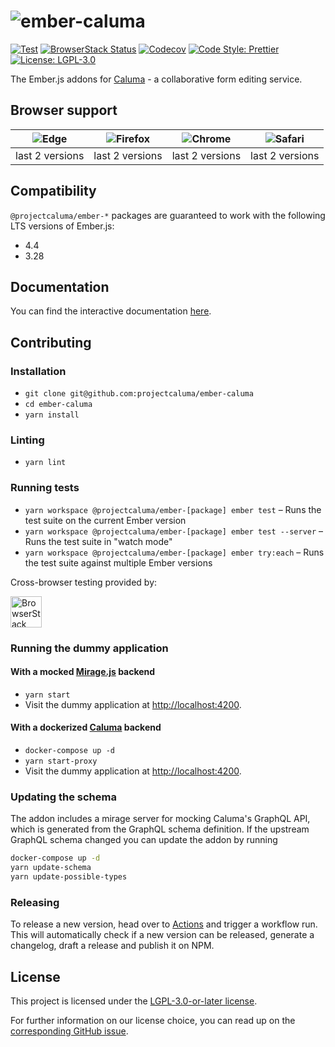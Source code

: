 # ![ember-caluma](https://user-images.githubusercontent.com/6150577/137114875-8b9edb83-92ba-4b3a-ba6e-2e5f86afdcc5.png)

[![Test](https://github.com/projectcaluma/ember-caluma/workflows/Test/badge.svg)](https://github.com/projectcaluma/ember-caluma/actions?query=workflow%3ATest)
[![BrowserStack Status](https://automate.browserstack.com/badge.svg?badge_key=RFNMT2hyTnRjNVZkUitkWUl2d3BWK21KbnU3MU1tTGpHS2tOVHVCU1RrZz0tLXJjZ1J5VEZ6ZmtJWVpFdHpDRnREcFE9PQ==--3034affde596526379b7a0a19798a7ba1f79154c)](https://automate.browserstack.com/public-build/RFNMT2hyTnRjNVZkUitkWUl2d3BWK21KbnU3MU1tTGpHS2tOVHVCU1RrZz0tLXJjZ1J5VEZ6ZmtJWVpFdHpDRnREcFE9PQ==--3034affde596526379b7a0a19798a7ba1f79154c)
[![Codecov](https://codecov.io/gh/projectcaluma/ember-caluma/branch/main/graph/badge.svg)](https://codecov.io/gh/projectcaluma/ember-caluma)
[![Code Style: Prettier](https://img.shields.io/badge/code_style-prettier-ff69b4.svg)](https://github.com/prettier/prettier)
[![License: LGPL-3.0](https://img.shields.io/badge/License-LGPL--3.0-blue.svg)](https://spdx.org/licenses/LGPL-3.0-or-later.html)

The Ember.js addons for [Caluma](https://caluma.io) - a collaborative form editing service.

## Browser support

| ![Edge](https://raw.githubusercontent.com/alrra/browser-logos/master/src/edge/edge_48x48.png) | ![Firefox](https://raw.githubusercontent.com/alrra/browser-logos/master/src/firefox/firefox_48x48.png) | ![Chrome](https://raw.githubusercontent.com/alrra/browser-logos/master/src/chrome/chrome_48x48.png) | ![Safari](https://raw.githubusercontent.com/alrra/browser-logos/master/src/safari-ios/safari-ios_48x48.png) |
| :-------------------------------------------------------------------------------------------: | :----------------------------------------------------------------------------------------------------: | :-------------------------------------------------------------------------------------------------: | :---------------------------------------------------------------------------------------------------------: |
|                                        last 2 versions                                        |                                            last 2 versions                                             |                                           last 2 versions                                           |                                               last 2 versions                                               |

## Compatibility

`@projectcaluma/ember-*` packages are guaranteed to work with the following LTS versions of Ember.js:

- 4.4
- 3.28

## Documentation

You can find the interactive documentation [here](https://docs.caluma.io/ember-caluma).

## Contributing

### Installation

- `git clone git@github.com:projectcaluma/ember-caluma`
- `cd ember-caluma`
- `yarn install`

### Linting

- `yarn lint`

### Running tests

- `yarn workspace @projectcaluma/ember-[package] ember test` – Runs the test suite on the current Ember version
- `yarn workspace @projectcaluma/ember-[package] ember test --server` – Runs the test suite in "watch mode"
- `yarn workspace @projectcaluma/ember-[package] ember try:each` – Runs the test suite against multiple Ember versions

Cross-browser testing provided by:

<a href="https://browserstack.com"><img alt="BrowserStack" src="https://user-images.githubusercontent.com/6150577/69328224-24f1d680-0c4f-11ea-8b02-5670334923a3.png" height="50"></a>

### Running the dummy application

#### With a mocked [Mirage.js](https://github.com/miragejs/ember-cli-mirage) backend

- `yarn start`
- Visit the dummy application at [http://localhost:4200](http://localhost:4200).

#### With a dockerized [Caluma](https://github.com/projectcaluma/caluma) backend

- `docker-compose up -d`
- `yarn start-proxy`
- Visit the dummy application at [http://localhost:4200](http://localhost:4200).

### Updating the schema

The addon includes a mirage server for mocking Caluma's GraphQL API, which is generated from the GraphQL schema definition. If the upstream GraphQL schema changed you can update the addon by running

```bash
docker-compose up -d
yarn update-schema
yarn update-possible-types
```

### Releasing

To release a new version, head over to [Actions](https://github.com/projectcaluma/ember-caluma/actions?query=workflow%3ARelease) and trigger a workflow run.
This will automatically check if a new version can be released, generate a changelog, draft a release and publish it on NPM.

## License

This project is licensed under the [LGPL-3.0-or-later license](LICENSE).

For further information on our license choice, you can read up on the [corresponding GitHub issue](https://github.com/projectcaluma/ember-caluma/issues/613).
